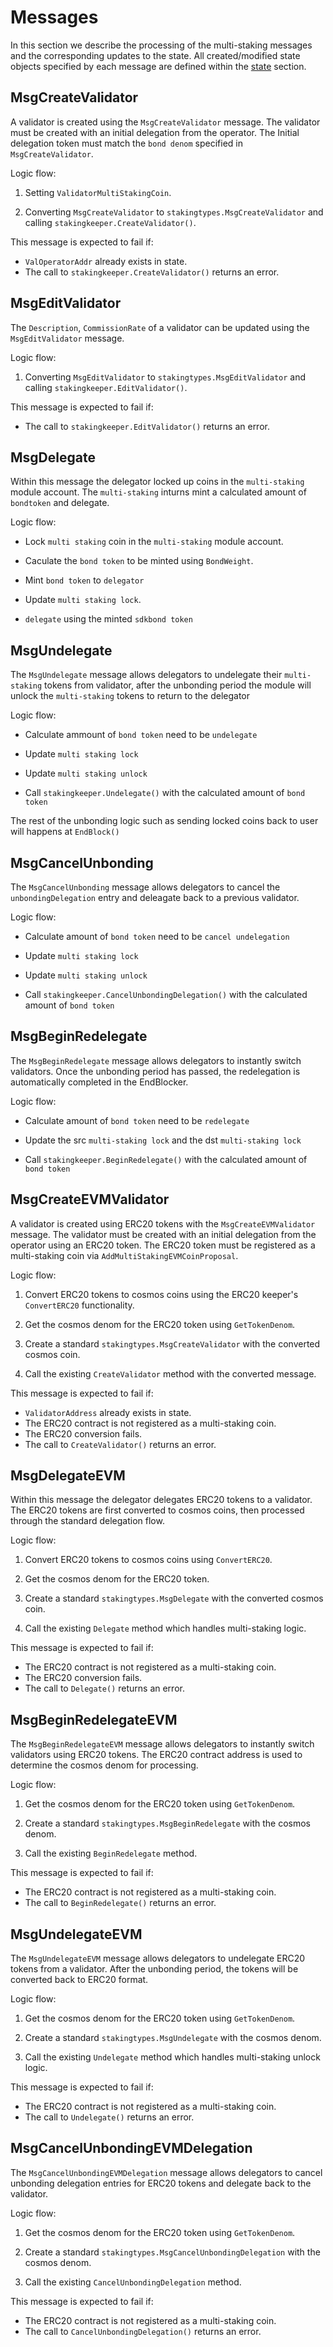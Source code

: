 <!--
order: 3
-->

# Messages

In this section we describe the processing of the multi-staking messages and the corresponding updates to the state. 
All created/modified state objects specified by each message are defined within the [state](./02_state.md) section.

## MsgCreateValidator

A validator is created using the `MsgCreateValidator` message.
The validator must be created with an initial delegation from the operator. 
The Initial delegation token must match the `bond denom` specified in `MsgCreateValidator`.

Logic flow:

1. Setting `ValidatorMultiStakingCoin`.

2. Converting `MsgCreateValidator` to `stakingtypes.MsgCreateValidator` and
calling `stakingkeeper.CreateValidator()`.

This message is expected to fail if:

* `ValOperatorAddr` already exists in state.
* The call to `stakingkeeper.CreateValidator()` returns an error.

## MsgEditValidator

The `Description`, `CommissionRate` of a validator can be updated using the
`MsgEditValidator` message.

Logic flow:

1. Converting `MsgEditValidator` to `stakingtypes.MsgEditValidator` and
calling `stakingkeeper.EditValidator()`.

This message is expected to fail if:

* The call to `stakingkeeper.EditValidator()` returns an error.

## MsgDelegate

Within this message the delegator locked up coins in the `multi-staking` module account. 
The `multi-staking` inturns mint a calculated amount of `bondtoken` and delegate.

Logic flow:

* Lock `multi staking` coin in the `multi-staking` module account.

* Caculate the `bond token` to be minted using `BondWeight`.

* Mint `bond token` to `delegator`

* Update `multi staking lock`.

* `delegate` using the minted `sdkbond token`

## MsgUndelegate

The `MsgUndelegate` message allows delegators to undelegate their `multi-staking` tokens from
validator, after the unbonding period the module will unlock the `multi-staking` tokens to return to the delegator

Logic flow:

* Calculate ammount of `bond token` need to be `undelegate`

* Update `multi staking lock`

* Update `multi staking unlock`

* Call `stakingkeeper.Undelegate()` with the calculated amount of `bond token`

The rest of the unbonding logic such as sending locked coins back to user will happens at `EndBlock()`

## MsgCancelUnbonding 

The `MsgCancelUnbonding` message allows delegators to cancel the `unbondingDelegation` entry and deleagate back to a previous validator.

Logic flow:

* Calculate amount of `bond token` need to be `cancel undelegation`

* Update `multi staking lock`

* Update `multi staking unlock`

* Call `stakingkeeper.CancelUnbondingDelegation()` with the calculated amount of `bond token`

## MsgBeginRedelegate

The `MsgBeginRedelegate` message allows delegators to instantly switch validators. Once
the unbonding period has passed, the redelegation is automatically completed in
the EndBlocker.

Logic flow:

* Calculate amount of `bond token` need to be `redelegate`

* Update the src `multi-staking lock` and the dst `multi-staking lock`

* Call `stakingkeeper.BeginRedelegate()` with the calculated amount of `bond token`

## MsgCreateEVMValidator

A validator is created using ERC20 tokens with the `MsgCreateEVMValidator` message.
The validator must be created with an initial delegation from the operator using an ERC20 token.
The ERC20 token must be registered as a multi-staking coin via `AddMultiStakingEVMCoinProposal`.

Logic flow:

1. Convert ERC20 tokens to cosmos coins using the ERC20 keeper's `ConvertERC20` functionality.

2. Get the cosmos denom for the ERC20 token using `GetTokenDenom`.

3. Create a standard `stakingtypes.MsgCreateValidator` with the converted cosmos coin.

4. Call the existing `CreateValidator` method with the converted message.

This message is expected to fail if:

* `ValidatorAddress` already exists in state.
* The ERC20 contract is not registered as a multi-staking coin.
* The ERC20 conversion fails.
* The call to `CreateValidator()` returns an error.

## MsgDelegateEVM

Within this message the delegator delegates ERC20 tokens to a validator.
The ERC20 tokens are first converted to cosmos coins, then processed through the standard delegation flow.

Logic flow:

1. Convert ERC20 tokens to cosmos coins using `ConvertERC20`.

2. Get the cosmos denom for the ERC20 token.

3. Create a standard `stakingtypes.MsgDelegate` with the converted cosmos coin.

4. Call the existing `Delegate` method which handles multi-staking logic.

This message is expected to fail if:

* The ERC20 contract is not registered as a multi-staking coin.
* The ERC20 conversion fails.
* The call to `Delegate()` returns an error.

## MsgBeginRedelegateEVM

The `MsgBeginRedelegateEVM` message allows delegators to instantly switch validators using ERC20 tokens.
The ERC20 contract address is used to determine the cosmos denom for processing.

Logic flow:

1. Get the cosmos denom for the ERC20 token using `GetTokenDenom`.

2. Create a standard `stakingtypes.MsgBeginRedelegate` with the cosmos denom.

3. Call the existing `BeginRedelegate` method.

This message is expected to fail if:

* The ERC20 contract is not registered as a multi-staking coin.
* The call to `BeginRedelegate()` returns an error.

## MsgUndelegateEVM

The `MsgUndelegateEVM` message allows delegators to undelegate ERC20 tokens from a validator.
After the unbonding period, the tokens will be converted back to ERC20 format.

Logic flow:

1. Get the cosmos denom for the ERC20 token using `GetTokenDenom`.

2. Create a standard `stakingtypes.MsgUndelegate` with the cosmos denom.

3. Call the existing `Undelegate` method which handles multi-staking unlock logic.

This message is expected to fail if:

* The ERC20 contract is not registered as a multi-staking coin.
* The call to `Undelegate()` returns an error.

## MsgCancelUnbondingEVMDelegation

The `MsgCancelUnbondingEVMDelegation` message allows delegators to cancel unbonding delegation entries for ERC20 tokens and delegate back to the validator.

Logic flow:

1. Get the cosmos denom for the ERC20 token using `GetTokenDenom`.

2. Create a standard `stakingtypes.MsgCancelUnbondingDelegation` with the cosmos denom.

3. Call the existing `CancelUnbondingDelegation` method.

This message is expected to fail if:

* The ERC20 contract is not registered as a multi-staking coin.
* The call to `CancelUnbondingDelegation()` returns an error.